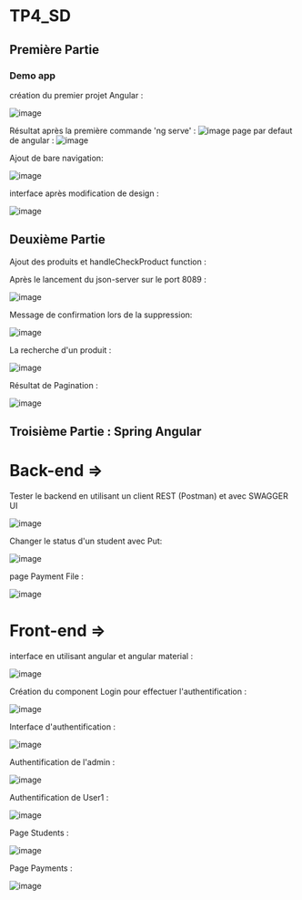 # TP4_SD


## Première Partie
### Demo app

création du premier projet Angular :

![image](https://github.com/brahmdi/TP4_SD/assets/96790699/e1c28781-7252-4690-8fcc-48405da0ffa3)

Résultat après la première commande 'ng serve' :
![image](https://github.com/brahmdi/TP4_SD/assets/96790699/c92b9855-98f8-4db8-ad9d-16c29c997572)
page par defaut de angular :
![image](https://github.com/brahmdi/TP4_SD/assets/96790699/e04b9db4-af70-4243-801d-e6482364fb45)


Ajout de bare navigation:

![image](https://github.com/brahmdi/TP4_SD/assets/96790699/79cc562a-1b0d-4001-abaf-7ae4cb0533bd)



interface après modification de design :

![image](https://github.com/brahmdi/TP4_SD/assets/96790699/b2bca2d7-b851-4422-ae07-6caceb88bfef)




## Deuxième Partie


Ajout des produits et handleCheckProduct function :


Après le lancement du json-server sur le port 8089  :

![image](https://github.com/brahmdi/TP4_SD/assets/96790699/cd128255-4919-4ac6-84bb-5c26088717a5)




Message de confirmation lors de la suppression:

![image](https://github.com/brahmdi/TP4_SD/assets/96790699/74efdb43-807a-462a-a842-2696050c77f0)


La recherche d'un produit :

![image](https://github.com/brahmdi/TP4_SD/assets/96790699/edfc547e-d7dd-4006-9a1b-175e3accd765)


Résultat de Pagination :

![image](https://github.com/brahmdi/TP4_SD/assets/96790699/a81589c6-af40-4a24-858e-e9d756662a33)


## Troisième Partie : Spring Angular 

# Back-end => 

Tester le backend en utilisant un client REST (Postman) et avec SWAGGER UI

![image](https://github.com/brahmdi/TP4_SD/assets/96790699/0f03a819-59da-469b-903b-b238569df5c2)

Changer le status d'un student avec Put:

![image](https://github.com/brahmdi/TP4_SD/assets/96790699/f56353ca-419c-4eed-876a-86a3a2403dac)


page Payment File : 

![image](https://github.com/brahmdi/TP4_SD/assets/96790699/6789ba6f-da54-45d5-98f5-d716961e6f3e)

# Front-end => 
interface en utilisant angular et angular material :

![image](https://github.com/brahmdi/TP4_SD/assets/96790699/040f9232-fdfb-4fc5-b368-c3ac22063761)

Création du component Login pour effectuer l'authentification :

![image](https://github.com/brahmdi/TP4_SD/assets/96790699/1dc5e91f-def8-4bc3-899c-5a5230aa7567)

Interface d'authentification :

![image](https://github.com/brahmdi/TP4_SD/assets/96790699/b3eee3cd-8e8d-4122-807b-f62fb3b4342f)

Authentification de l'admin :

![image](https://github.com/brahmdi/TP4_SD/assets/96790699/24a851ad-2f1a-4efa-a6f6-74cd37439224)

Authentification de User1 :

![image](https://github.com/brahmdi/TP4_SD/assets/96790699/24380a7b-852a-461b-b649-21dbd786f35c)

Page Students :

![image](https://github.com/brahmdi/TP4_SD/assets/96790699/bdfd68e4-38ea-4e8b-bda7-d7b9008db1a8)

Page Payments :

![image](https://github.com/brahmdi/TP4_SD/assets/96790699/a46d01da-c6e2-4862-8b9f-edbe3d8dda77)











